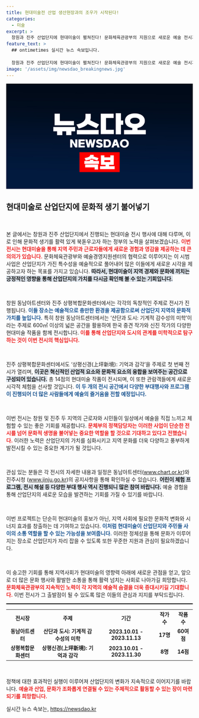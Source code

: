 ```yaml
---
title: 현대미술전 산업 생산현장과의 조우가 시작된다!
categories:
  - 미술
excerpt: >
  창원과 진주 산업단지에 현대미술이 펼쳐진다! 문화체육관광부의 지원으로 새로운 예술 전시가 시작되며, 일상 속에서 예술의 활기를 느낄 기회가 마련된다.
feature_text: >
  ## ontimetimes 실시간 뉴스 속보입니다.

  창원과 진주 산업단지에 현대미술이 펼쳐진다! 문화체육관광부의 지원으로 새로운 예술 전시가 시작되며, 일상 속에서 예술의 활기를 느낄 기회가 마련된다.
image: '/assets/img/newsdao_breakingnews.jpg'
---
```


<p><img src="/assets/img/newsdao_breakingnews.jpg" alt="ontimetimes 속보" /></p>

<h2 data-ke-size="size26">현대미술로 산업단지에 문화적 생기 불어넣기</h2>

<p data-ke-size="size16">&nbsp;</p>

<p>본 글에서는 창원과 진주 산업단지에서 진행되는 현대미술 전시 행사에 대해 다루며, 이로 인해 문화적 생기를 활력 있게 북돋우고자 하는 정부의 노력을 살펴보겠습니다. <b><span style="color: #ee2323;">이번 전시는 현대미술을 통해 지역 주민과 근로자들에게 새로운 경험과 영감을 제공하는 데 큰 의의가 있습니다.</span></b> 문화체육관광부와 예술경영지원센터의 협력으로 이루어지는 이 시범사업은 산업단지가 가진 특수성을 예술적으로 풀어내어 많은 이들에게 새로운 시각을 제공하고자 하는 목표를 가지고 있습니다. <b><span style="background-color: #21538527;">따라서, 현대미술이 지역 경제와 문화에 끼치는 긍정적인 영향을 통해 산업단지의 가치를 다시금 확인해 볼 수 있는 기회입니다.</span></b></p>

<p data-ke-size="size16">&nbsp;</p>

<p>창원 동남아트센터와 진주 상평복합문화센터에서는 각각의 독창적인 주제로 전시가 진행됩니다. <b><span style="color: #1a5490;">이들 장소는 예술적으로 충만한 환경을 제공함으로써 산업단지 지역의 문화적 가치를 높입니다.</span></b> 특히 창원 동남아트센터에서는 ‘산단과 도시: 기계적 감수성의 미학’이라는 주제로 600㎡ 이상의 넓은 공간을 활용하여 한국 중견 작가와 신진 작가의 다양한 현대미술 작품을 함께 전시합니다. <b><span style="color: #ee2323;">이를 통해 산업단지와 도시의 관계를 미학적으로 탐구하는 것이 이번 전시의 핵심입니다.</span></b></p>

<p data-ke-size="size16">&nbsp;</p>

<p>진주 상평복합문화센터에서도 ‘상평신경(上坪新境): 기억과 감각’을 주제로 첫 번째 전시가 열리며, <b><span style="background-color: #21538527;">이곳은 혁신적인 산업적 요소와 문화적 요소의 융합을 보여주는 공간으로 구성되어 있습니다.</span></b> 총 14점의 현대미술 작품이 전시되며, 이 또한 관람객들에게 새로운 시각적 체험을 선사할 것입니다. <b><span style="color: #1a5490;">이 두 개의 전시 공간에서 다양한 부대행사와 프로그램이 진행되어 더 많은 사람들에게 예술의 즐거움을 전할 예정입니다.</span></b></p>

<p data-ke-size="size16">&nbsp;</p>

<p>이번 전시는 창원 및 진주 두 지역의 근로자와 시민들이 일상에서 예술을 직접 느끼고 체험할 수 있는 좋은 기회를 제공합니다. <b><span style="color: #ee2323;">문체부의 정책담당자는 이러한 사업이 단순한 전시를 넘어 문화적 생명을 불어넣는 중요한 역할을 할 것으로 기대하고 있다고 전했습니다.</span></b> 이러한 노력은 산업단지의 가치를 심화시키고 지역 문화를 더욱 다양하고 풍부하게 발전시킬 수 있는 중요한 계기가 될 것입니다.</p>

<p data-ke-size="size16">&nbsp;</p>

<p>관심 있는 분들은 각 전시의 자세한 내용과 일정은 동남아트센터(<a href="https://www.chart.or.kr">www.chart.or.kr</a>)와 진주시청 (<a href="https://www.jinju.go.kr">www.jinju.go.kr</a>)의 공지사항을 통해 확인하실 수 있습니다. <b><span style="background-color: #21538527;">어린이 체험 프로그램, 전시 해설 등 다양한 부대 행사 역시 진행되니 많은 참여 바랍니다.</span></b> 예술 경험을 통해 산업단지의 새로운 모습을 발견하는 기회를 가질 수 있기를 바랍니다.</p>

<p data-ke-size="size16">&nbsp;</p>

<p>이번 프로젝트는 단순히 현대미술의 홍보가 아닌, 지역 사회에 필요한 문화적 변화와 시너지 효과를 창출하는 데 기여하고 있습니다. <b><span style="color: #1a5490;">이처럼 현대미술이 산업단지와 주민들 사이의 소통 역할을 할 수 있는 가능성을 보여줍니다.</span></b> 이러한 정체성을 통해 문화가 이루어지는 장소로 산업단지가 자리 잡을 수 있도록 또한 꾸준한 지원과 관심이 필요하겠습니다. </p>

<p data-ke-size="size16">&nbsp;</p>

<p>이 숭고한 기회를 통해 지역사회가 현대미술의 영향력 아래에 새로운 관점을 얻고, 앞으로 더 많은 문화 행사와 활발한 소통을 통해 활력 넘치는 사회로 나아가길 희망합니다. <b><span style="color: #ee2323;">문화체육관광부의 지속적인 노력이 각 지역의 예술적 숨결을 더욱 증대시키길 기대합니다.</span></b> 이번 전시가 그 출발점이 될 수 있도록 많은 이들의 관심과 지지를 부탁드립니다.</p>

<hr style="height:2px; border:none; color:#000; background-color:#000;" />

<table style="width: 100%; border-collapse: collapse;">
    <tr>
        <td style="text-align: center; height: 17px;"><b>전시장</b></td>
        <td style="text-align: center; height: 17px;"><b>주제</b></td>
        <td style="text-align: center; height: 17px;"><b>기간</b></td>
        <td style="text-align: center; height: 17px;"><b>작가 수</b></td>
        <td style="text-align: center; height: 17px;"><b>작품 수</b></td>
    </tr>
    <tr>
        <td style="text-align: center; height: 17px;"><b>동남아트센터</b></td>
        <td style="text-align: center; height: 17px;"><b>산단과 도시: 기계적 감수성의 미학</b></td>
        <td style="text-align: center; height: 17px;"><b>2023.10.01 - 2023.11.13</b></td>
        <td style="text-align: center; height: 17px;"><b>17명</b></td>
        <td style="text-align: center; height: 17px;"><b>60여 점</b></td>
    </tr>
    <tr>
        <td style="text-align: center; height: 17px;"><b>상평복합문화센터</b></td>
        <td style="text-align: center; height: 17px;"><b>상평신경(上坪新境): 기억과 감각</b></td>
        <td style="text-align: center; height: 17px;"><b>2023.10.01 - 2023.11.30</b></td>
        <td style="text-align: center; height: 17px;"><b>8명</b></td>
        <td style="text-align: center; height: 17px;"><b>14점</b></td>
    </tr>
</table>

<p data-ke-size="size16">&nbsp;</p>

<p>정책에 대한 효과적인 실행이 이루어져 산업단지의 변화가 지속적으로 이어지기를 바랍니다. <b><span style="color: #ee2323;">예술과 산업, 문화가 조화롭게 연결될 수 있는 주체적으로 활동할 수 있는 장이 마련되기를 희망합니다.</span></b></p>
실시간 뉴스 속보는, <a href="https://newsdao.kr" rel="dofollow">https://newsdao.kr</a>


